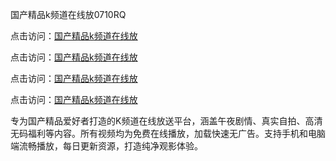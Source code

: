 国产精品k频道在线放0710RQ

点击访问：<a href="https://heiliaowt0d7p.pages.dev">国产精品k频道在线放</a> 

点击访问：<a href="https://heiliaoow5kzm.pages.dev">国产精品k频道在线放</a> 

点击访问：<a href="https://heiliaoow5kzm.pages.dev">国产精品k频道在线放</a> 

点击访问：<a href="https://heiliaoow5kzm.pages.dev">国产精品k频道在线放</a>

专为国产精品爱好者打造的K频道在线放送平台，涵盖午夜剧情、真实自拍、高清无码福利等内容。所有视频均为免费在线播放，加载快速无广告。支持手机和电脑端流畅播放，每日更新资源，打造纯净观影体验。

<span style="display:none;">[Canonical link](https://github.com/I20250710/So2)</span>
